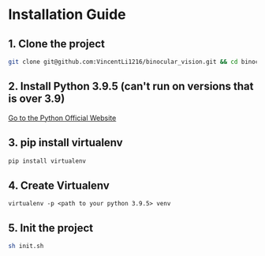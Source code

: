 # Installation Guide

## 1. Clone the project
```sh
git clone git@github.com:VincentLi1216/binocular_vision.git && cd binocular_vision
```

## 2. Install Python 3.9.5 (can't run on versions that is over 3.9)
[Go to the Python Official Website](https://www.python.org/downloads/)

## 3. pip install virtualenv
```sh
pip install virtualenv
```

## 4. Create Virtualenv
```
virtualenv -p <path to your python 3.9.5> venv
```

## 5. Init the project
```sh
sh init.sh
```
